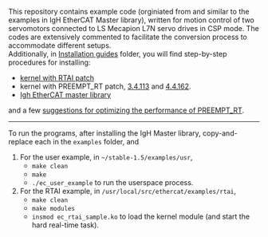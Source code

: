 This repository contains example code (orginiated from and similar to the examples in IgH EtherCAT Master library), 
written for motion control of two servomotors connected to LS Mecapion L7N servo drives in CSP mode. The codes are extensively 
commented to facilitate the conversion process to accommodate different setups.  
Additionally, in [Installation guides](https://github.com/mohse-n/L7N_EtherLab/tree/master/Installation%20guides) folder, you will find step-by-step procedures for installing:

* [kernel with RTAI patch](https://github.com/mohse-n/L7N_EtherLab/blob/master/Installation%20guides/RTAI%20Installation%20Guide.md)
* kernel with PREEMPT_RT patch, [3.4.113](https://github.com/mohse-n/L7N_EtherLab/blob/master/Installation%20guides/PREEMPT_RT%20Installation%20Guide%20(3.4.113).md) and [4.4.162](https://github.com/mohse-n/L7N_EtherLab/blob/master/Installation%20guides/PREEMPT_RT%20Installation%20Guide%20(4.4.162).md).
* [Igh EtherCAT master library](https://github.com/mohse-n/L7N_EtherLab/blob/master/Installation%20guides/IgH%20EtherCAT%20Master%20Installation%20Guide.md)   

and a few [suggestions for optimizing the performance of PREEMPT_RT](https://github.com/mohse-n/L7N_EtherLab/blob/master/Installation%20guides/Further%20Improvements%20to%20PREEMPT_RT.md).    
___
To run the programs, after installing the IgH Master library, copy-and-replace each in the `examples` folder, and 
1. For the user example, in `~/stable-1.5/examples/usr`,
   - `make clean`
   - `make` 
   - `./ec_user_example` to run the userspace process. 
2. For the RTAI example, in `/usr/local/src/ethercat/examples/rtai`,
   - `make clean`  
   - `make modules`   
   - `insmod ec_rtai_sample.ko` to load the kernel module (and start the hard real-time task).


